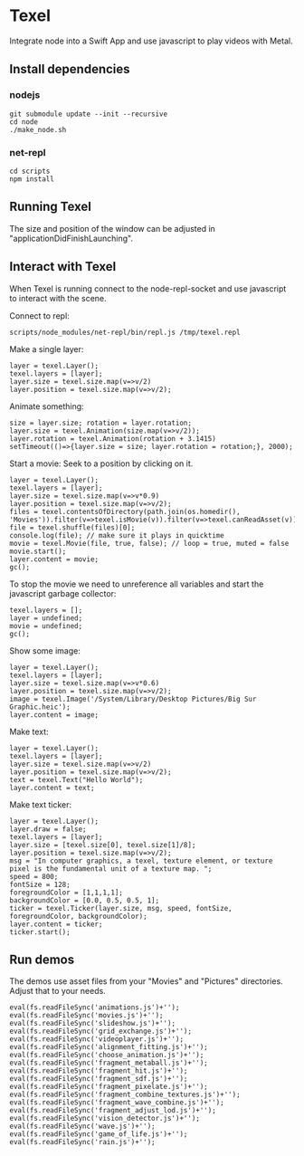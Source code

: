 # Texel

Integrate node into a Swift App and use javascript to play videos with Metal.

## Install dependencies

### nodejs

    git submodule update --init --recursive
    cd node
    ./make_node.sh

### net-repl

    cd scripts
    npm install

## Running Texel

The size and position of the window can be adjusted in "applicationDidFinishLaunching".

## Interact with Texel

When Texel is running connect to the node-repl-socket and use javascript to
interact with the scene.

Connect to repl:

    scripts/node_modules/net-repl/bin/repl.js /tmp/texel.repl

Make a single layer:

    layer = texel.Layer();
    texel.layers = [layer];
    layer.size = texel.size.map(v=>v/2)
    layer.position = texel.size.map(v=>v/2);

Animate something:

    size = layer.size; rotation = layer.rotation;
    layer.size = texel.Animation(size.map(v=>v/2));
    layer.rotation = texel.Animation(rotation + 3.1415)
    setTimeout(()=>{layer.size = size; layer.rotation = rotation;}, 2000);

Start a movie:
Seek to a position by clicking on it.

    layer = texel.Layer();
    texel.layers = [layer];
    layer.size = texel.size.map(v=>v*0.9)
    layer.position = texel.size.map(v=>v/2);
    files = texel.contentsOfDirectory(path.join(os.homedir(), 'Movies')).filter(v=>texel.isMovie(v)).filter(v=>texel.canReadAsset(v))
    file = texel.shuffle(files)[0];
    console.log(file); // make sure it plays in quicktime
    movie = texel.Movie(file, true, false); // loop = true, muted = false
    movie.start();
    layer.content = movie;
    gc();

To stop the movie we need to unreference all variables and start the javascript garbage collector:

    texel.layers = [];
    layer = undefined;
    movie = undefined;
    gc();

Show some image:

    layer = texel.Layer();
    texel.layers = [layer];
    layer.size = texel.size.map(v=>v*0.6)
    layer.position = texel.size.map(v=>v/2);
    image = texel.Image('/System/Library/Desktop Pictures/Big Sur Graphic.heic');
    layer.content = image;

Make text:

    layer = texel.Layer();
    texel.layers = [layer];
    layer.size = texel.size.map(v=>v/2)
    layer.position = texel.size.map(v=>v/2);
    text = texel.Text("Hello World");
    layer.content = text;

Make text ticker:

    layer = texel.Layer();
    layer.draw = false;
    texel.layers = [layer];
    layer.size = [texel.size[0], texel.size[1]/8];
    layer.position = texel.size.map(v=>v/2);
    msg = "In computer graphics, a texel, texture element, or texture pixel is the fundamental unit of a texture map. ";
    speed = 800;
    fontSize = 128;
    foregroundColor = [1,1,1,1];
    backgroundColor = [0.0, 0.5, 0.5, 1];
    ticker = texel.Ticker(layer.size, msg, speed, fontSize, foregroundColor, backgroundColor);
    layer.content = ticker;
    ticker.start();

## Run demos

The demos use asset files from your "Movies" and "Pictures" directories.
Adjust that to your needs.

    eval(fs.readFileSync('animations.js')+'');
    eval(fs.readFileSync('movies.js')+'');
    eval(fs.readFileSync('slideshow.js')+'');
    eval(fs.readFileSync('grid_exchange.js')+'');
    eval(fs.readFileSync('videoplayer.js')+'');
    eval(fs.readFileSync('alignment_fitting.js')+'');
    eval(fs.readFileSync('choose_animation.js')+'');
    eval(fs.readFileSync('fragment_metaball.js')+'');
    eval(fs.readFileSync('fragment_hit.js')+'');
    eval(fs.readFileSync('fragment_sdf.js')+'');
    eval(fs.readFileSync('fragment_pixelate.js')+'');
    eval(fs.readFileSync('fragment_combine_textures.js')+'');
    eval(fs.readFileSync('fragment_wave_combine.js')+'');
    eval(fs.readFileSync('fragment_adjust_lod.js')+'');
    eval(fs.readFileSync('vision_detector.js')+'');
    eval(fs.readFileSync('wave.js')+'');
    eval(fs.readFileSync('game_of_life.js')+'');
    eval(fs.readFileSync('rain.js')+'');

